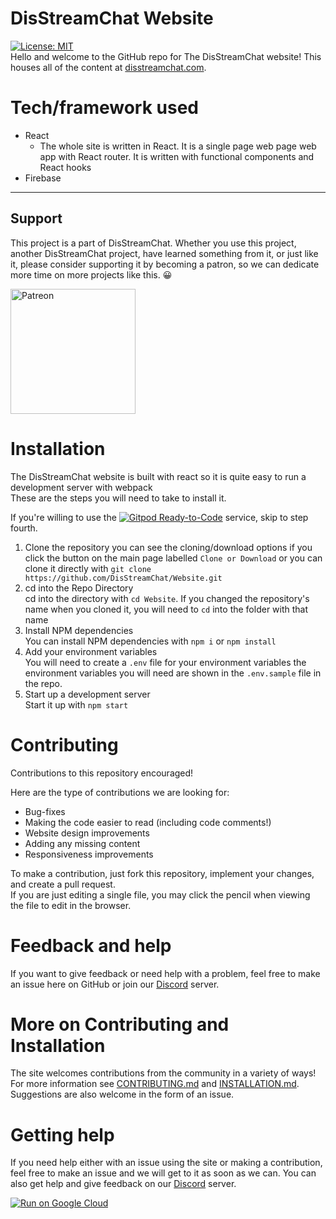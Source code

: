 # DisStreamChat Website

[![License: MIT](https://img.shields.io/badge/License-MIT-yellow.svg)](https://opensource.org/licenses/MIT)   
Hello and welcome to the GitHub repo for The DisStreamChat website! This houses all of the content at [disstreamchat.com](https://www.disstreamchat.com). 

# Tech/framework used

- React
  - The whole site is written in React. It is a single page web page web app with React router. It is written with functional components and React hooks
- Firebase

---
## Support

This project is a part of DisStreamChat. Whether you use this project, another DisStreamChat project, have learned something from it, or just like it, please consider supporting it by becoming a patron, so we can dedicate more time on more projects like this. 😀

<a href="https://www.patreon.com/disstreamchat?fan_landing=true" target="_blank"><img src="https://cdn.discordapp.com/attachments/727356806552092675/754198973027319868/Digital-Patreon-Wordmark_FieryCoral.png" alt="Patreon" width=200 style="height: auto !important;width: 200px !important;" ></a>

# Installation

The DisStreamChat website is built with react so it is quite easy to run a development server with webpack   
These are the steps you will need to take to install it.

If you're willing to use the [![Gitpod Ready-to-Code](https://img.shields.io/badge/Gitpod-Ready--to--Code-blue?logo=gitpod)](https://gitpod.io/#https://github.com/DisStreamChat/Website2_0) service, skip to step fourth.

1. Clone the repository
    you can see the cloning/download options if you click the button on the main page labelled `Clone or Download` or you can clone it directly with `git clone https://github.com/DisStreamChat/Website.git`
2. cd into the Repo Directory   
    cd into the directory with `cd Website`. If you changed the repository's name when you cloned it, you will need to `cd` into the folder with that name
3. Install NPM dependencies   
    You can install NPM dependencies with `npm i` or `npm install`
4. Add your environment variables   
    You will need to create a `.env` file for your environment variables
    the environment variables you will need are shown in the `.env.sample` file in the repo. 
5. Start up a development server   
    Start it up with `npm start`

# Contributing

Contributions to this repository encouraged!

Here are the type of contributions we are looking for:
 - Bug-fixes
 - Making the code easier to read (including code comments!)
 - Website design improvements
 - Adding any missing content
 - Responsiveness improvements

To make a contribution, just fork this repository, implement your changes, and create a pull request.</br>
If you are just editing a single file, you may click the pencil when viewing the file to edit in the browser.

# Feedback and help

If you want to give feedback or need help with a problem, feel free to make an issue here on GitHub or join our [Discord](http://discord.disstreamchat.com) server.

# More on Contributing and Installation

The site welcomes contributions from the community in a variety of ways! For more information see [CONTRIBUTING.md](CONTRIBUTING.md) and [INSTALLATION.md](INSTALLATION.md). Suggestions are also welcome in the form of an issue.

# Getting help

If you need help either with an issue using the site or making a contribution, feel free to make an issue and we will get to it as soon as we can. You can also get help and give feedback on our [Discord](http://discord.disstreamchat.com) server.

[![Run on Google Cloud](https://deploy.cloud.run/button.svg)](https://deploy.cloud.run)